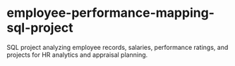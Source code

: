 # employee-performance-mapping-sql-project
SQL project analyzing employee records, salaries, performance ratings, and projects for HR analytics and appraisal planning.
